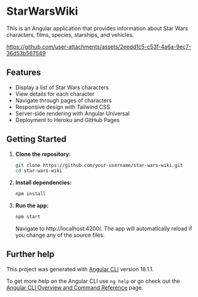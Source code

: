 # StarWarsWiki

This is an Angular application that provides information about Star Wars characters, films, species, starships, and vehicles.

https://github.com/user-attachments/assets/2eedd1c5-c53f-4a6a-9ec7-36d53b567549

## Features

- Display a list of Star Wars characters
- View details for each character
- Navigate through pages of characters
- Responsive design with Tailwind CSS
- Server-side rendering with Angular Universal
- Deployment to Heroku and GitHub Pages

## Getting Started

1. **Clone the repository:**

   ```sh
   git clone https://github.com/your-username/star-wars-wiki.git
   cd star-wars-wiki
   ```
2. **Install dependencies:**
   ```sh
   npm install
   ```
3. **Run the app:**
   ```sh
   npm start
   ```

   Navigate to http://localhost:4200/. The app will automatically reload if you change any of the source files.

## Further help

This project was generated with [Angular CLI](https://github.com/angular/angular-cli) version 18.1.1.

To get more help on the Angular CLI use `ng help` or go check out the [Angular CLI Overview and Command Reference](https://angular.dev/tools/cli) page.
